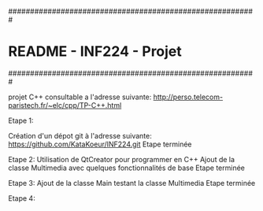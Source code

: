 #########################################################
#		README - INF224 - Projet		#
#########################################################

projet C++ consultable a l'adresse suivante:
http://perso.telecom-paristech.fr/~elc/cpp/TP-C++.html

Etape 1:

Création d'un dépot git à l'adresse suivante:
https://github.com/KataKoeur/INF224.git
Etape terminée

Etape 2:
Utilisation de QtCreator pour programmer en C++
Ajout de la classe Multimedia avec quelques fonctionnalités de base
Etape terminée

Etape 3:
Ajout de la classe Main testant la classe Multimedia
Etape terminée

Etape 4:
